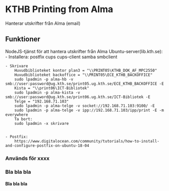 # KTHB Printing from Alma
Hanterar utskrifter från Alma (email)

## Funktioner
 NodeJS-tjänst för att hantera utskrifter från Alma
 Ubuntu-server(lib.kth.se):
    - Installera:
        postfix
        cups
        cups-client
        samba
        smbclient


    - Skrivare
        Huvudbiblioteket kontor plan3 = "\\PRINT05\KTHB_DOK_AF_MPC2550"
        Huvudbiblioteket backoffice = "\\PRINT05\ECE_KTHB_BACKOFFICE"
        sudo lpadmin -p alma-hb -v smb://user:password@ug.kth.se/print05.ug.kth.se/ECE_KTHB_BACKOFFICE -E
        Kista = "\\print06\ICT-Bibliotek"
        sudo lpadmin -p alma-kista -v smb://user:password@ug.kth.se/print06.ug.kth.se/ICT-Bibliotek -E
        Telge = "192.168.71.103"
        sudo lpadmin -p alma-telge -v socket://192.168.71.103:9100/ -E
        sudo lpadmin -p alma-telge -v ipp://192.168.71.103/ipp/print -E -m everywhere
        Ta bort:
        sudo lpadmin -x skrivare

        
    - Postfix:
        https://www.digitalocean.com/community/tutorials/how-to-install-and-configure-postfix-on-ubuntu-18-04


### Används för xxxx

### Bla bla bla

#### Bla bla bla